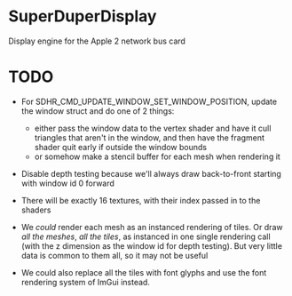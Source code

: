 # SuperDuperDisplay
Display engine for the Apple 2 network bus card

# TODO
- For SDHR_CMD_UPDATE_WINDOW_SET_WINDOW_POSITION, update the window struct and do one of 2 things:
	- either pass the window data to the vertex shader and have it cull triangles that aren't in the window, and then have
	  the fragment shader quit early if outside the window bounds
	- or somehow make a stencil buffer for each mesh when rendering it
- Disable depth testing because we'll always draw back-to-front starting with window id 0 forward
- There will be exactly 16 textures, with their index passed in to the shaders

- We _could_ render each mesh as an instanced rendering of tiles. Or draw _all the meshes_, _all the tiles_, as instanced
  in one single rendering call (with the z dimension as the window id for depth testing). But very little data is common
  to them all, so it may not be useful

- We could also replace all the tiles with font glyphs and use the font rendering system of ImGui instead.